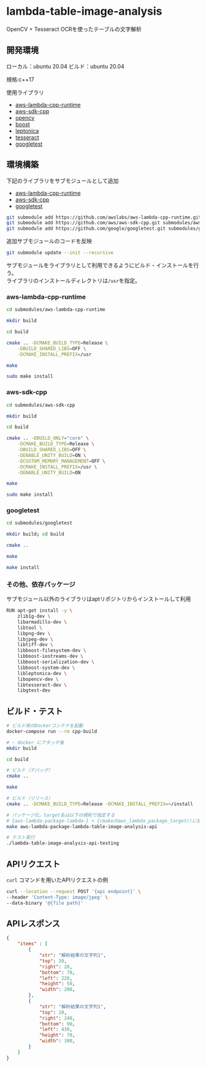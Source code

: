 # lambda-table-image-analysis
OpenCV + Tesseract OCRを使ったテーブルの文字解析


## 開発環境

ローカル：ubuntu 20.04
ビルド：ubuntu 20.04

規格:c++17

使用ライブラリ
 - [aws-lambda-cpp-runtime](https://github.com/awslabs/aws-lambda-cpp.git)
 - [aws-sdk-cpp](https://github.com/aws/aws-sdk-cpp.git)
 - [opencv](https://github.com/opencv/opencv.git)
 - [boost](https://github.com/boostorg/boost.git)
 - [leptonica](https://github.com/DanBloomberg/leptonica.git)
 - [tesseract](https://github.com/tesseract-ocr/tesseract.git)
 - [googletest](https://github.com/google/googletest.git)



## 環境構築

下記のライブラリをサブモジュールとして追加  

 - [aws-lambda-cpp-runtime](https://github.com/awslabs/aws-lambda-cpp.git)
 - [aws-sdk-cpp](https://github.com/aws/aws-sdk-cpp.git)
 - [googletest](https://github.com/google/googletest/blob/master/googletest/README.md)

```sh
git submodule add https://github.com/awslabs/aws-lambda-cpp-runtime.git submodules/aws-lambda-cpp-runtime
git submodule add https://github.com/aws/aws-sdk-cpp.git submodules/aws-sdk-cpp
git submodule add https://github.com/google/googletest.git submodules/googletest
```

追加サブモジュールのコードを反映

```sh
git submodule update --init --recursive
```

サブモジュールをライブラリとして利用できるようにビルド・インストールを行う。  
ライブラリのインストールディレクトリは`/usr`を指定。


### aws-lambda-cpp-runtime

```sh
cd submodules/aws-lambda-cpp-runtime

mkdir build

cd build

cmake .. -DCMAKE_BUILD_TYPE=Release \
    -DBUILD_SHARED_LIBS=OFF \
    -DCMAKE_INSTALL_PREFIX=/usr

make

sudo make install
```

### aws-sdk-cpp

```sh
cd submodules/aws-sdk-cpp

mkdir build

cd build

cmake .. -DBUILD_ONLY="core" \
    -DCMAKE_BUILD_TYPE=Release \
    -DBUILD_SHARED_LIBS=OFF \
    -DENABLE_UNITY_BUILD=ON \
    -DCUSTOM_MEMORY_MANAGEMENT=OFF \
    -DCMAKE_INSTALL_PREFIX=/usr \
    -DENABLE_UNITY_BUILD=ON

make

sudo make install
```
### googletest

```sh
cd submodules/googletest

mkdir build; cd build

cmake ..

make

make install
```

### その他、依存パッケージ

サブモジュール以外のライブラリはaptリポジトリからインストールして利用

```sh
RUN apt-get install -y \
    zlib1g-dev \
    libarmadillo-dev \
    libtool \
    libpng-dev \
    libjpeg-dev \
    libtiff-dev \
    libboost-filesystem-dev \
    libboost-iostreams-dev \
    libboost-serialization-dev \
    libboost-system-dev \
    libleptonica-dev \
    libopencv-dev \
    libtesseract-dev \
    libgtest-dev
```

## ビルド・テスト

```sh
# ビルド用のDockerコンテナを起動
docker-compose run --rm cpp-build

# ~ docker にアタッチ後
mkdir build

cd build

# ビルド（デバッグ）
cmake ..

make

# ビルド（リリース）
cmake .. -DCMAKE_BUILD_TYPE=Release -DCMAKE_INSTALL_PREFIX=~/install

# パッケージ化。target名は以下の規則で指定する
# {aws-lambda-package-lambda-} + {cmakeのaws_lambda_package_target()に指定した値}
make aws-lambda-package-lambda-table-image-analysis-api

# テスト実行
./lambda-table-image-analysis-api-testing
```


## APIリクエスト

`curl` コマンドを用いたAPIリクエストの例

```sh
curl --location --request POST '{api endpoint}' \
--header 'Content-Type: image/jpeg' \
--data-binary '@{file path}'
```


## APIレスポンス

```json
{
    "items" : [
        {
            "str": "解析結果の文字列1",
            "top": 20,
            "right": 20,
            "bottom": 70,
            "left": 220,
            "height": 50,
            "width": 200,
        },
        {
            "str": "解析結果の文字列1",
            "top": 20,
            "right": 240,
            "bottom": 90,
            "left": 430,
            "height": 70,
            "width": 100,
        }
    ]
}
```
